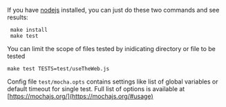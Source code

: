 If you have [nodejs](https://nodejs.org/) installed, you can just do these two commands and see results:

     make install
     make test

You can limit the scope of files tested by inidicating directory or file to be tested

    make test TESTS=test/useTheWeb.js
    
Config file `test/mocha.opts` contains settings like list of global variables or default timeout for single test. Full list of options is available at [https://mochajs.org/](https://mochajs.org/#usage)

